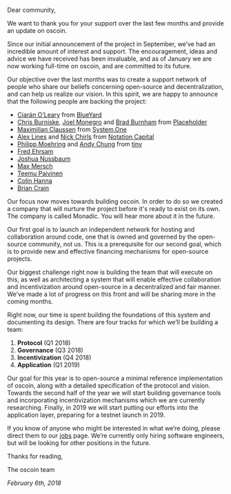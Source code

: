 Dear community,

We want to thank you for your support over the last few months and provide an
update on oscoin.

Since our initial announcement of the project in September, we’ve had an
incredible amount of interest and support. The encouragement, ideas and advice
we have received has been invaluable, and as of January we are now working
full-time on oscoin, and are committed to its future.

Our objective over the last months was to create a support network of people
who share our beliefs concerning open-source and decentralization, and can help
us realize our vision. In this spirit, we are happy to announce that the
following people are backing the project:

* [Ciarán O’Leary][1] from [BlueYard][2]
* [Chris Burniske][3], [Joel Monegro][4] and [Brad Burnham][5] from [Placeholder][6]
* [Maximilian Claussen][7] from [System.One][8]
* [Alex Lines][9] and [Nick Chirls][10] from [Notation Capital][11]
* [Philipp Moehring][12] and [Andy Chung][13] from [tiny][14]
* [Fred Ehrsam](https://twitter.com/fehrsam)
* [Joshua Nussbaum](https://twitter.com/josh_nussbaum)
* [Max Mersch](https://twitter.com/merschmax_)
* [Teemu Paivinen](https://twitter.com/teempai)
* [Colin Hanna](https://twitter.com/colindhanna)
* [Brian Crain](https://twitter.com/crainbf)

[1]: https://twitter.com/ciaranoleary
[2]: https://ipfs.io/ipfs/QmP6ejVh66ygk5PqMaNGm2XUdLC42LZxAZPsoPY8XeQJg4/
[3]: https://twitter.com/cburniske
[4]: https://twitter.com/jmonegro
[5]: https://twitter.com/bradusv
[6]: https://placeholder.vc
[7]: https://twitter.com/maxclaussen
[8]: http://www.systemone.vc/
[9]: https://twitter.com/alexlines
[10]: https://twitter.com/nchirls
[11]: http://notationcapital.com/
[12]: https://twitter.com/pmoe
[13]: https://twitter.com/andychung
[14]: https://www.tiny.vc/

Our focus now moves towards building oscoin. In order to do so we created a
company that will nurture the project before it's ready to exist on its own.
The company is called Monadic. You will hear more about it in the future.

Our first goal is to launch an independent network for hosting and collaboration
around code, one that is owned and governed by the open-source community, not
us.  This is a prerequisite for our second goal, which is to provide new and
effective financing mechanisms for open-source projects.

Our biggest challenge right now is building the team that will execute on this,
as well as architecting a system that will enable effective collaboration
and incentivization around open-source in a decentralized and fair manner.
We’ve made a lot of progress on this front and will be sharing more in the
coming months.

Right now, our time is spent building the foundations of this system and
documenting its design. There are four tracks for which we’ll be building
a team:

1. **Protocol** (Q1 2018)
2. **Governance** (Q3 2018)
3. **Incentivization** (Q4 2018)
4. **Application** (Q1 2019)

Our goal for this year is to open-source a minimal reference implementation of
oscoin, along with a detailed specification of the protocol and vision. Towards
the second half of the year we will start building governance tools and
incorporating incentivization mechanisms which we are currently researching.
Finally, in 2019 we will start putting our efforts into the application layer,
preparing for a testnet launch in 2019.

If you know of anyone who might be interested in what we’re doing, please
direct them to our [jobs](/jobs.html) page. We’re currently only hiring
software engineers, but will be looking for other positions in the future.

Thanks for reading,

The oscoin team

*February 6th, 2018*

